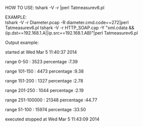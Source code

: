  HOW TO USE: tshark -V -r <file name>|perl Tatmeasurev6.pl
 
 EXAMPLE:  
           tshark -V -r Diameter.pcap -R diameter.cmd.code==272|perl Tatmeasurev6.pl 
           tshark -V -r HTTP_SOAP.cap -Y "xml.cdata && (ip.dst==192.168.1.A||ip.src==192.168.1.AB)"|perl Tatmeasurev6.pl



Output example:

  started  at Wed Mar  5 11:40:37 2014
  
range 0-50 : 3523  percentage :7.39

range 101-150 : 4473  percentage :9.38

range 151-200 : 1327  percentage :2.78

range 201-250 : 1044  percentage :2.19

range 251-100000 : 21348  percentage :44.77

range 51-100 : 15974  percentage :33.50

executed stopped at Wed Mar  5 11:43:09 2014


